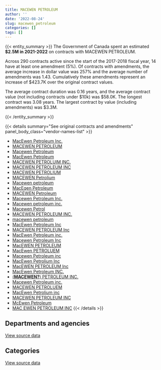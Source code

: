 ```yaml
---
title: MACEWEN PETROLEUM
author: ''
date: '2022-08-24'
slug: macewen_petroleum
categories: []
tags: []
---
```


<script src="/rmarkdown-libs/htmlwidgets/htmlwidgets.js"></script>
<link href="/rmarkdown-libs/datatables-css/datatables-crosstalk.css" rel="stylesheet" />
<script src="/rmarkdown-libs/datatables-binding/datatables.js"></script>
<script src="/rmarkdown-libs/jquery/jquery-3.6.0.min.js"></script>
<link href="/rmarkdown-libs/dt-core-bootstrap/css/dataTables.bootstrap.min.css" rel="stylesheet" />
<link href="/rmarkdown-libs/dt-core-bootstrap/css/dataTables.bootstrap.extra.css" rel="stylesheet" />
<script src="/rmarkdown-libs/dt-core-bootstrap/js/jquery.dataTables.min.js"></script>
<script src="/rmarkdown-libs/dt-core-bootstrap/js/dataTables.bootstrap.min.js"></script>
<link href="/rmarkdown-libs/crosstalk/css/crosstalk.min.css" rel="stylesheet" />
<script src="/rmarkdown-libs/crosstalk/js/crosstalk.min.js"></script>
<script src="/rmarkdown-libs/htmlwidgets/htmlwidgets.js"></script>
<link href="/rmarkdown-libs/datatables-css/datatables-crosstalk.css" rel="stylesheet" />
<script src="/rmarkdown-libs/datatables-binding/datatables.js"></script>
<script src="/rmarkdown-libs/jquery/jquery-3.6.0.min.js"></script>
<link href="/rmarkdown-libs/dt-core-bootstrap/css/dataTables.bootstrap.min.css" rel="stylesheet" />
<link href="/rmarkdown-libs/dt-core-bootstrap/css/dataTables.bootstrap.extra.css" rel="stylesheet" />
<script src="/rmarkdown-libs/dt-core-bootstrap/js/jquery.dataTables.min.js"></script>
<script src="/rmarkdown-libs/dt-core-bootstrap/js/dataTables.bootstrap.min.js"></script>
<link href="/rmarkdown-libs/crosstalk/css/crosstalk.min.css" rel="stylesheet" />
<script src="/rmarkdown-libs/crosstalk/js/crosstalk.min.js"></script>

{{< entity_summary >}}
The Government of Canada spent an estimated **\$2.5M in 2021-2022** on contracts with MACEWEN PETROLEUM.

Across 290 contracts active since the start of the 2017-2018 fiscal year, 14 have at least one amendment (5%). Of contracts with amendments, the average increase in dollar value was 257% and the average number of amendments was 1.43. Cumulatively these amendments represent an increase of \$423.7K over the original contract values.

The average contract duration was 0.16 years, and the average contract value (not including contracts under \$10k) was \$58.0K. The longest contract was 3.08 years. The largest contract by value (including amendments) was \$3.3M.

{{< /entity_summary >}}

{{< details summary="See original contracts and amendments" panel_body_class="vendor-names-list" >}}
- [MacEwen Petroleum Inc.](https://search.open.canada.ca/en/ct/?sort=contract_value_f%20desc&page=1&search_text=%22MacEwen%20Petroleum%20Inc.%22)
- [MACEWEN PETROLEUM](https://search.open.canada.ca/en/ct/?sort=contract_value_f%20desc&page=1&search_text=%22MACEWEN%20PETROLEUM%22)
- [Macewen Petroleum](https://search.open.canada.ca/en/ct/?sort=contract_value_f%20desc&page=1&search_text=%22Macewen%20Petroleum%22)
- [MacEwen Petroleum](https://search.open.canada.ca/en/ct/?sort=contract_value_f%20desc&page=1&search_text=%22MacEwen%20Petroleum%22)
- [MACEWEN PETROLUIM INC.](https://search.open.canada.ca/en/ct/?sort=contract_value_f%20desc&page=1&search_text=%22MACEWEN%20PETROLUIM%20INC.%22)
- [MACEWEN PETROLEUM INC](https://search.open.canada.ca/en/ct/?sort=contract_value_f%20desc&page=1&search_text=%22MACEWEN%20PETROLEUM%20INC%22)
- [MACEWEN PETROLIUM](https://search.open.canada.ca/en/ct/?sort=contract_value_f%20desc&page=1&search_text=%22MACEWEN%20PETROLIUM%22)
- [MACEWEN Petrolium](https://search.open.canada.ca/en/ct/?sort=contract_value_f%20desc&page=1&search_text=%22MACEWEN%20Petrolium%22)
- [Macewen petroleum](https://search.open.canada.ca/en/ct/?sort=contract_value_f%20desc&page=1&search_text=%22Macewen%20petroleum%22)
- [MacEqen Petroleum](https://search.open.canada.ca/en/ct/?sort=contract_value_f%20desc&page=1&search_text=%22MacEqen%20Petroleum%22)
- [MACEWEN Petroleum](https://search.open.canada.ca/en/ct/?sort=contract_value_f%20desc&page=1&search_text=%22MACEWEN%20Petroleum%22)
- [Macewen Petroleum Inc.](https://search.open.canada.ca/en/ct/?sort=contract_value_f%20desc&page=1&search_text=%22Macewen%20Petroleum%20Inc.%22)
- [Macewen petroleum inc.](https://search.open.canada.ca/en/ct/?sort=contract_value_f%20desc&page=1&search_text=%22Macewen%20petroleum%20inc.%22)
- [Macewen Petrol](https://search.open.canada.ca/en/ct/?sort=contract_value_f%20desc&page=1&search_text=%22Macewen%20Petrol%22)
- [MACEWEN PETROLEUM INC.](https://search.open.canada.ca/en/ct/?sort=contract_value_f%20desc&page=1&search_text=%22MACEWEN%20PETROLEUM%20INC.%22)
- [macewen petroleum](https://search.open.canada.ca/en/ct/?sort=contract_value_f%20desc&page=1&search_text=%22macewen%20petroleum%22)
- [MacEwen Petroleum Inc](https://search.open.canada.ca/en/ct/?sort=contract_value_f%20desc&page=1&search_text=%22MacEwen%20Petroleum%20Inc%22)
- [MACEWEN PETROLEUM Inc](https://search.open.canada.ca/en/ct/?sort=contract_value_f%20desc&page=1&search_text=%22MACEWEN%20PETROLEUM%20Inc%22)
- [MacEwen Petroleum inc.](https://search.open.canada.ca/en/ct/?sort=contract_value_f%20desc&page=1&search_text=%22MacEwen%20Petroleum%20inc.%22)
- [Macewen Petroleum Inc](https://search.open.canada.ca/en/ct/?sort=contract_value_f%20desc&page=1&search_text=%22Macewen%20Petroleum%20Inc%22)
- [MacEWEN PETROLEUM](https://search.open.canada.ca/en/ct/?sort=contract_value_f%20desc&page=1&search_text=%22MacEWEN%20PETROLEUM%22)
- [MacEwen PETROLUEM](https://search.open.canada.ca/en/ct/?sort=contract_value_f%20desc&page=1&search_text=%22MacEwen%20PETROLUEM%22)
- [Macewen Petroleum inc](https://search.open.canada.ca/en/ct/?sort=contract_value_f%20desc&page=1&search_text=%22Macewen%20Petroleum%20inc%22)
- [MacEwen Petrolium Inc](https://search.open.canada.ca/en/ct/?sort=contract_value_f%20desc&page=1&search_text=%22MacEwen%20Petrolium%20Inc%22)
- [MacEWEN PETROLEUM Inc](https://search.open.canada.ca/en/ct/?sort=contract_value_f%20desc&page=1&search_text=%22MacEWEN%20PETROLEUM%20Inc%22)
- [MacEwen Petroleum INC.](https://search.open.canada.ca/en/ct/?sort=contract_value_f%20desc&page=1&search_text=%22MacEwen%20Petroleum%20INC.%22)
- [(**MACEWEN?**) PETROLEUM INC.](https://search.open.canada.ca/en/ct/?sort=contract_value_f%20desc&page=1&search_text=%22%40MACEWEN%20PETROLEUM%20INC.%22)
- [Macewen Petroleum inc.](https://search.open.canada.ca/en/ct/?sort=contract_value_f%20desc&page=1&search_text=%22Macewen%20Petroleum%20inc.%22)
- [MACEWEN PETROLUEM](https://search.open.canada.ca/en/ct/?sort=contract_value_f%20desc&page=1&search_text=%22MACEWEN%20PETROLUEM%22)
- [MacEwen Petrolium inc](https://search.open.canada.ca/en/ct/?sort=contract_value_f%20desc&page=1&search_text=%22MacEwen%20Petrolium%20inc%22)
- [MACEWEN PETROLEUM INC](https://search.open.canada.ca/en/ct/?sort=contract_value_f%20desc&page=1&search_text=%22MACEWEN%20PETROLEUM%20%20INC%22)
- [McEwen Petroleum](https://search.open.canada.ca/en/ct/?sort=contract_value_f%20desc&page=1&search_text=%22McEwen%20Petroleum%22)
- [MAC EWEN PETROLEUM INC](https://search.open.canada.ca/en/ct/?sort=contract_value_f%20desc&page=1&search_text=%22MAC%20EWEN%20PETROLEUM%20INC%22)
{{< /details >}}

## Departments and agencies

<div id="htmlwidget-1" style="width:100%;height:auto;" class="datatables html-widget"></div>
<script type="application/json" data-for="htmlwidget-1">{"x":{"style":"bootstrap","filter":"none","vertical":false,"data":[["<a href=\"/departments/csc-scc/\">Correctional Service of Canada<\/a>","<a href=\"/departments/dnd-mdn/\">National Defence<\/a>","<a href=\"/departments/nrc-cnrc/\">National Research Council Canada<\/a>","<a href=\"/departments/pwgsc-tpsgc/\">Public Services and Procurement Canada<\/a>"],[null,2973665.17,392528.42,24860],[154693.53,3393109.98,22488.36,32810.12],[53507.42,1581381.11,16950,26202.8],[402345.48,2006951.03,15820,37763.12]],"container":"<table class=\"table table-striped table-hover row-border order-column display\">\n  <thead>\n    <tr>\n      <th>Department<\/th>\n      <th>2018-2019<\/th>\n      <th>2019-2020<\/th>\n      <th>2020-2021<\/th>\n      <th>2021-2022<\/th>\n    <\/tr>\n  <\/thead>\n<\/table>","options":{"order":[[4,"desc"]],"pageLength":10,"autoWidth":true,"columnDefs":[{"targets":1,"render":"function(data, type, row, meta) {\n    return type !== 'display' ? data : DTWidget.formatCurrency(data, \"$\", 2, 3, \",\", \".\", true, null);\n  }"},{"targets":2,"render":"function(data, type, row, meta) {\n    return type !== 'display' ? data : DTWidget.formatCurrency(data, \"$\", 2, 3, \",\", \".\", true, null);\n  }"},{"targets":3,"render":"function(data, type, row, meta) {\n    return type !== 'display' ? data : DTWidget.formatCurrency(data, \"$\", 2, 3, \",\", \".\", true, null);\n  }"},{"targets":4,"render":"function(data, type, row, meta) {\n    return type !== 'display' ? data : DTWidget.formatCurrency(data, \"$\", 2, 3, \",\", \".\", true, null);\n  }"},{"width":"16%","targets":[1,2,3,4]},{"className":"dt-right","targets":[1,2,3,4]}],"orderClasses":false}},"evals":["options.columnDefs.0.render","options.columnDefs.1.render","options.columnDefs.2.render","options.columnDefs.3.render"],"jsHooks":[]}</script>
<p class="text-right">
<a href="https://github.com/GoC-Spending/contracts-data/tree/main/data/out/vendors/macewen_petroleum/summary_by_fiscal_year_by_department.csv" class="source-data-link btn btn-link">View source data</a>
</p>

## Categories

<div id="htmlwidget-2" style="width:100%;height:auto;" class="datatables html-widget"></div>
<script type="application/json" data-for="htmlwidget-2">{"x":{"style":"bootstrap","filter":"none","vertical":false,"data":[["<a href=\"/categories/1_facilities_and_construction/\">Facilities and construction<\/a>","<a href=\"/categories/11_defence/\">Defence<\/a>","<a href=\"/categories/2_professional_services/\">Professional services<\/a>","<a href=\"/categories/5_transportation_and_logistics/\">Transportation and logistics<\/a>","<a href=\"/categories/6_industrial_products_and_services/\">Industrial products and services<\/a>"],[129941.88,2792858,24860,151502.53,291891.18],[12430,3003501.44,null,187503.65,399666.9],[16950,1581381.11,null,79710.22,null],[null,2006951.03,null,455928.6,null]],"container":"<table class=\"table table-striped table-hover row-border order-column display\">\n  <thead>\n    <tr>\n      <th>Category<\/th>\n      <th>2018-2019<\/th>\n      <th>2019-2020<\/th>\n      <th>2020-2021<\/th>\n      <th>2021-2022<\/th>\n    <\/tr>\n  <\/thead>\n<\/table>","options":{"order":[[4,"desc"]],"dom":"t","pageLength":30,"autoWidth":true,"columnDefs":[{"targets":1,"render":"function(data, type, row, meta) {\n    return type !== 'display' ? data : DTWidget.formatCurrency(data, \"$\", 2, 3, \",\", \".\", true, null);\n  }"},{"targets":2,"render":"function(data, type, row, meta) {\n    return type !== 'display' ? data : DTWidget.formatCurrency(data, \"$\", 2, 3, \",\", \".\", true, null);\n  }"},{"targets":3,"render":"function(data, type, row, meta) {\n    return type !== 'display' ? data : DTWidget.formatCurrency(data, \"$\", 2, 3, \",\", \".\", true, null);\n  }"},{"targets":4,"render":"function(data, type, row, meta) {\n    return type !== 'display' ? data : DTWidget.formatCurrency(data, \"$\", 2, 3, \",\", \".\", true, null);\n  }"},{"width":"16%","targets":[1,2,3,4]},{"className":"dt-right","targets":[1,2,3,4]}],"orderClasses":false,"lengthMenu":[10,25,30,50,100]}},"evals":["options.columnDefs.0.render","options.columnDefs.1.render","options.columnDefs.2.render","options.columnDefs.3.render"],"jsHooks":[]}</script>
<p class="text-right">
<a href="https://github.com/GoC-Spending/contracts-data/tree/main/data/out/vendors/macewen_petroleum/summary_by_fiscal_year_by_category.csv" class="source-data-link btn btn-link">View source data</a>
</p>
